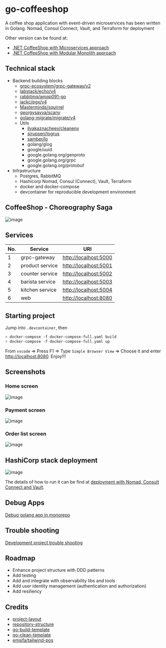 # go-coffeeshop

A coffee shop application with event-driven microservices has been written in Golang. Nomad, Consul Connect, Vault, and Terraform for deployment

Other version can be found at:

- [.NET CoffeeShop with Microservices approach](https://github.com/thangchung/coffeeshop-on-nomad)
- [.NET CoffeeShop with Modular Monolith approach](https://github.com/thangchung/coffeeshop-modular)

## Technical stack
- Backend building blocks
  - [grpc-ecosystem/grpc-gateway/v2](https://github.com/grpc-ecosystem/grpc-gateway)
  - [labstack/echo/v4](https://github.com/labstack/echo)
  - [rabbitmq/amqp091-go](https://github.com/rabbitmq/amqp091-go)
  - [jackc/pgx/v4](https://github.com/jackc/pgx)
  - [Masterminds/squirrel](https://github.com/Masterminds/squirrel)
  - [georgysavva/scany](https://github.com/georgysavva/scany)
  - [golang-migrate/migrate/v4](https://github.com/golang-migrate/migrate)
  - Utils
    - [ilyakaznacheev/cleanenv](https://github.com/ilyakaznacheev/cleanenv)
    - [sirupsen/logrus](https://github.com/sirupsen/logrus)
    - [samber/lo](https://github.com/samber/lo)
    - golang/glog
    - google/uuid
    - google.golang.org/genproto
    - google.golang.org/grpc
    - google.golang.org/protobuf
- Infrastructure
  - Postgres, RabbitMQ
  - Hashicorp Nomad, Consul (Connect), Vault, Terraform
  - docker and docker-compose
  - devcontainer for reproducible development environment

## CoffeeShop - Choreography Saga
![image](https://user-images.githubusercontent.com/13479335/206673430-4d82c70a-1cbe-493c-b974-75f658e9c537.png)

## Services

No. | Service | URI
--- | --- | ---
1 | grpc-gateway | [http://localhost:5000](http://localhost:5000)
2 | product service | [http://localhost:5001](http://localhost:5001)
3 | counter service | [http://localhost:5002](http://localhost:5002)
4 | barista service | [http://localhost:5003](http://localhost:5003)
5 | kitchen service | [http://localhost:5004](http://localhost:5004)
6 | web | [http://localhost:8080](http://localhost:8080)

## Starting project

Jump into `.devcontainer`, then

```bash
> docker-compose -f docker-compose-full.yaml build
> docker-compose -f docker-compose-full.yaml up
```

From `vscode` => Press F1 => Type `Simple Browser View` => Choose it and enter [http://localhost:8080](http://localhost:8080).
Enjoy!!!

## Screenshots

### Home screen
![image](https://user-images.githubusercontent.com/13479335/206673558-86a8c335-ae8f-410d-acde-0d7e7c7a6305.png)

### Payment screen
![image](https://user-images.githubusercontent.com/13479335/206673619-cceb9d5a-6449-4327-9b3e-b49ba16fcf99.png)

### Order list screen
![image](https://user-images.githubusercontent.com/13479335/206673660-f03190cd-d737-42e8-8e57-8aa07408ab78.png)

## HashiCorp stack deployment
![image](https://user-images.githubusercontent.com/13479335/206673729-184c2948-02f3-4b93-b8e0-43bfab021537.png)

The details of how to run it can be find at [deployment with Nomad, Consult Connect and Vault](build/README.md).

## Debug Apps

[Debug golang app in monorepo](https://github.com/thangchung/go-coffeeshop/wiki/Golang#debug-app-in-monorepo)

## Trouble shooting

[Development project trouble shooting](https://github.com/thangchung/go-coffeeshop/wiki#trouble-shooting)

## Roadmap

- Enhance project structure with DDD patterns
- Add testing
- Add and integrate with observability libs and tools
- Add user identity management (authentication and authorization)
- Add resiliency

## Credits

- [project-layout](https://github.com/golang-standards/project-layout)
- [repository-structure](https://peter.bourgon.org/go-best-practices-2016/#repository-structure)
- [go-build-template](https://github.com/thockin/go-build-template)
- [go-clean-template](https://github.com/evrone/go-clean-template)
- [emsifa/tailwind-pos](https://github.com/emsifa/tailwind-pos)
